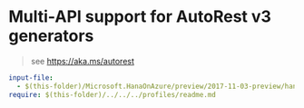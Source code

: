 # Multi-API support for AutoRest v3 generators

> see https://aka.ms/autorest

``` yaml
input-file:
  - $(this-folder)/Microsoft.HanaOnAzure/preview/2017-11-03-preview/hanaonazure.json
require: $(this-folder)/../../../profiles/readme.md
```
